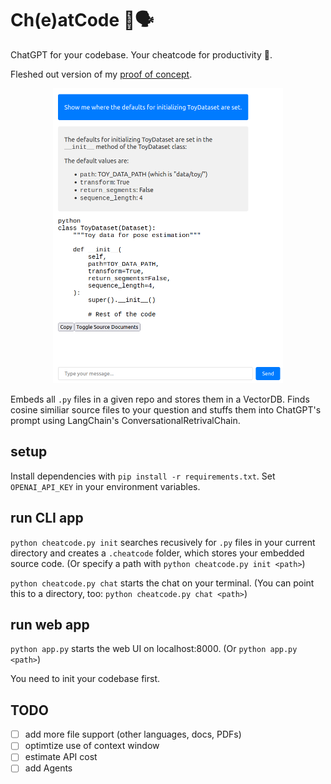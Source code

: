 # Ch(e)atCode 🤞🗣️
ChatGPT for your codebase. Your cheatcode for productivity 🚀.




Fleshed out version of my [proof of concept](https://github.com/rasdani/chat-your-code).

<!-- ![Demo Pic](./demo.png) -->
<div style="text-align: center;">
    <img src="./demo.png" alt="demo pic" width="368" height="472" />
</div>

Embeds all `.py` files in a given repo and stores them in a VectorDB.
Finds cosine similiar source files to your question and stuffs them into ChatGPT's prompt using LangChain's ConversationalRetrivalChain.

## setup
Install dependencies with `pip install -r requirements.txt`.
Set `OPENAI_API_KEY` in your environment variables.

## run CLI app
`python cheatcode.py init` searches recusively for `.py` files in your current directory and creates a `.cheatcode` folder, which stores your embedded source code.
(Or specify a path with `python cheatcode.py init <path>`)


`python cheatcode.py chat` starts the chat on your terminal.
(You can point this to a directory, too: `python cheatcode.py chat <path>`)

## run web app
`python app.py` starts the web UI on localhost:8000.
(Or `python app.py <path>`)

You need to init your codebase first.


## TODO
 - [ ] add more file support (other languages, docs, PDFs)
 - [ ] optimtize use of context window
 - [ ] estimate API cost
 - [ ] add Agents